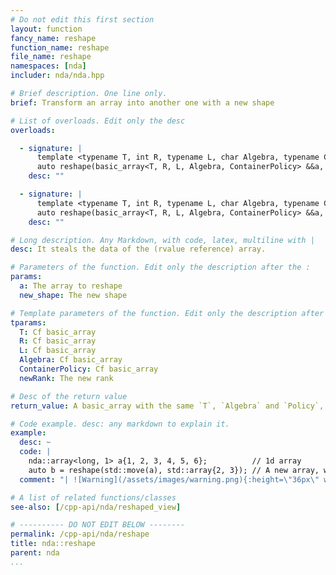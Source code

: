 ```yaml
---
# Do not edit this first section
layout: function
fancy_name: reshape
function_name: reshape
file_name: reshape
namespaces: [nda]
includer: nda/nda.hpp

# Brief description. One line only.
brief: Transform an array into another one with a new shape

# List of overloads. Edit only the desc
overloads:

  - signature: |
      template <typename T, int R, typename L, char Algebra, typename ContainerPolicy, auto newRank>
      auto reshape(basic_array<T, R, L, Algebra, ContainerPolicy> &&a, std::array<long, newRank> const &new_shape)
    desc: ""

  - signature: |
      template <typename T, int R, typename L, char Algebra, typename ContainerPolicy, auto newRank>
      auto reshape(basic_array<T, R, L, Algebra, ContainerPolicy> &&a, std::array<int, newRank> const &new_shape)
    desc: ""

# Long description. Any Markdown, with code, latex, multiline with |
desc: It steals the data of the (rvalue reference) array.

# Parameters of the function. Edit only the description after the :
params:
  a: The array to reshape
  new_shape: The new shape

# Template parameters of the function. Edit only the description after the :
tparams:
  T: Cf basic_array
  R: Cf basic_array
  L: Cf basic_array
  Algebra: Cf basic_array
  ContainerPolicy: Cf basic_array
  newRank: The new rank

# Desc of the return value
return_value: A basic_array with the same `T`, `Algebra` and `Policy`, but with `Rank = newRank` and the new shape.

# Code example. desc: any markdown to explain it.
example:
  desc: ~
  code: |
    nda::array<long, 1> a{1, 2, 3, 4, 5, 6};          // 1d array
    auto b = reshape(std::move(a), std::array{2, 3}); // A new array, with the data of a and size 2 x 3
  comment: "| ![Warning](/assets/images/warning.png){:height=\"36px\" width=\"36px\"} |  Note that __a__ must not be used afterwards. It has no data anymore after the move."

# A list of related functions/classes
see-also: [/cpp-api/nda/reshaped_view]

# ---------- DO NOT EDIT BELOW --------
permalink: /cpp-api/nda/reshape
title: nda::reshape
parent: nda
...
```


